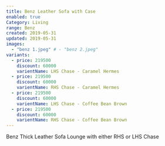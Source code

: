 ```yaml
---
title: Benz Leather Sofa with Case
enabled: true
Category: Living
range: Benz
created: 2019-05-31
updated: 2019-05-31
images:
  - "benz 1.jpeg" # - "benz 2.jpeg"
variants:
  - price: 219500
    discount: 60000
    varientName: LHS Chase - Caramel Hermes
  - price: 219500
    discount: 60000
    varientName: RHS Chase - Caramel Hermes
  - price: 219500
    discount: 60000
    varientName: LHS Chase - Coffee Bean Brown
  - price: 219500
    discount: 60000
    varientName: RHS Chase - Coffee Bean Brown
---
```


Benz Thick Leather Sofa Lounge with either RHS or LHS Chase
